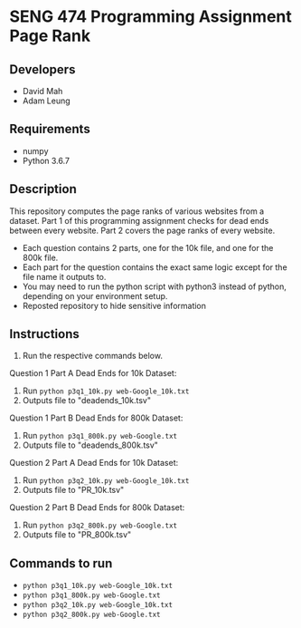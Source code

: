 SENG 474 Programming Assignment Page Rank
======

## Developers
* David Mah
* Adam Leung

## Requirements
* numpy
* Python 3.6.7

## Description
This repository computes the page ranks of various websites from a dataset. Part 1 of this programming assignment checks for dead ends between every website. Part 2 covers the page ranks of every website. 

* Each question contains 2 parts, one for the 10k file, and one for the 800k file.
* Each part for the question contains the exact same logic except for the file name it outputs to.
* You may need to run the python script with python3 instead of python, depending on your environment setup.
* Reposted repository to hide sensitive information

## Instructions
1. Run the respective commands below.

Question 1 Part A Dead Ends for 10k Dataset:
1. Run `python p3q1_10k.py web-Google_10k.txt`
2. Outputs file to "deadends_10k.tsv"

Question 1 Part B Dead Ends for 800k Dataset:
1. Run `python p3q1_800k.py web-Google.txt`
2. Outputs file to "deadends_800k.tsv"

Question 2 Part A Dead Ends for 10k Dataset:
1. Run `python p3q2_10k.py web-Google_10k.txt`
2. Outputs file to "PR_10k.tsv"

Question 2 Part B Dead Ends for 800k Dataset:
1. Run `python p3q2_800k.py web-Google.txt`
2. Outputs file to "PR_800k.tsv"


## Commands to run
* `python p3q1_10k.py web-Google_10k.txt`
* `python p3q1_800k.py web-Google.txt`
* `python p3q2_10k.py web-Google_10k.txt`
* `python p3q2_800k.py web-Google.txt`
